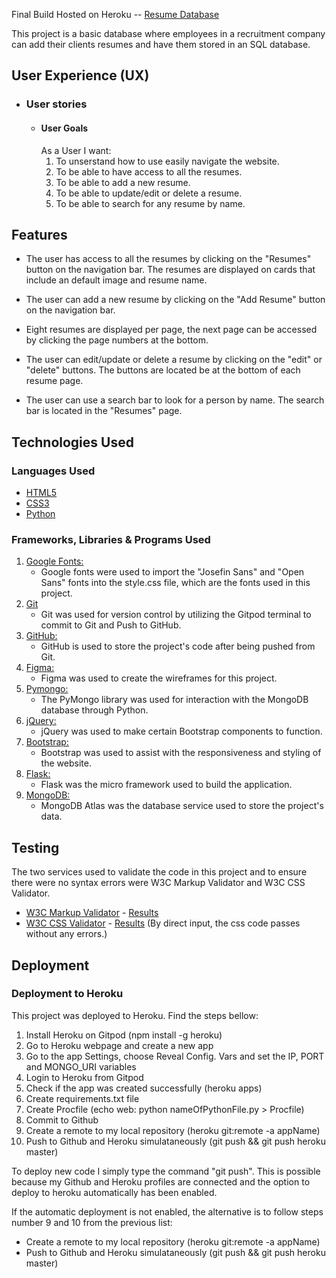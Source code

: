 Final Build Hosted on Heroku -- [Resume Database](https://cvstorage.herokuapp.com/)

This project is a basic database where employees in a recruitment company can add their clients resumes and have them stored in an SQL database.

## User Experience (UX)

-   ### User stories
    
    -   #### User Goals
        As a User I want:
        1. To unserstand how to use easily navigate the website.
        2. To be able to have access to all the resumes.
        3. To be able to add a new resume.
        4. To be able to update/edit or delete a resume.
        5. To be able to search for any resume by name.
        

        
## Features

-   The user has access to all the resumes by clicking on the "Resumes" button on the navigation bar. The resumes are displayed on cards that include an default image and resume name. 

-   The user can add a new resume by clicking on the "Add Resume" button on the navigation bar.

-  Eight resumes are displayed per page, the next page can be accessed by clicking the page numbers at the bottom.

-   The user can edit/update or delete a resume by clicking on the "edit" or "delete" buttons. The buttons are located be at the bottom of each resume page.

-   The user can use a search bar to look for a person by name. The search bar is located in the "Resumes" page.

## Technologies Used

### Languages Used

-   [HTML5](https://en.wikipedia.org/wiki/HTML5)
-   [CSS3](https://en.wikipedia.org/wiki/Cascading_Style_Sheets)
-   [Python](https://en.wikipedia.org/wiki/Python_(programming_language))

### Frameworks, Libraries & Programs Used

1. [Google Fonts:](https://fonts.google.com/)
    - Google fonts were used to import the "Josefin Sans" and "Open Sans" fonts into the style.css file, which are the fonts used in this project.
1. [Git](https://git-scm.com/)
    - Git was used for version control by utilizing the Gitpod terminal to commit to Git and Push to GitHub.
1. [GitHub:](https://github.com/)
    - GitHub is used to store the project's code after being pushed from Git.
1. [Figma:](https://figma.com/)
    - Figma was used to create the wireframes for this project.
1. [Pymongo:](https://pymongo.readthedocs.io/en/stable/#)
    - The PyMongo library was used for interaction with the MongoDB database through Python.
1. [jQuery:](https://jquery.com/)
    - jQuery was used to make certain Bootstrap components to function.
1. [Bootstrap:](https://getbootstrap.com/docs/4.4/getting-started/introduction/)
    - Bootstrap was used to assist with the responsiveness and styling of the website.
1. [Flask:](https://flask.palletsprojects.com/en/1.1.x/)
    - Flask was the micro framework used to build the application.
1. [MongoDB:](https://mongodb.com/)
    - MongoDB Atlas was the database service used to store the project's data.
    
## Testing

The two services used to validate the code in this project and to ensure there were no syntax errors were W3C Markup Validator and W3C CSS Validator.

-   [W3C Markup Validator](https://validator.w3.org/) - [Results](https://validator.w3.org/nu/?doc=http%3A%2F%2Fthe-food-library.herokuapp.com%2F)
-   [W3C CSS Validator](http://jigsaw.w3.org/css-validator/) - [Results](http://jigsaw.w3.org/css-validator/validator?uri=http%3A%2F%2Fthe-food-library.herokuapp.com%2F&profile=css3svg&usermedium=all&warning=1&vextwarning=&lang=en) (By direct input, the css code passes without any errors.)



## Deployment

### Deployment to Heroku

This project was deployed to Heroku. Find the steps bellow:

1. Install Heroku on Gitpod (npm install -g heroku)
2. Go to Heroku webpage and create a new app
3. Go to the app Settings, choose Reveal Config. Vars and set the IP, PORT and MONGO_URI variables
4. Login to Heroku from Gitpod
5. Check if the app was created successfully (heroku apps)
6. Create requirements.txt file
7. Create Procfile (echo web: python nameOfPythonFile.py > Procfile)
8. Commit to Github
9. Create a remote to my local repository (heroku git:remote -a appName)
10. Push to Github and Heroku simulataneously (git push && git push heroku master)

To deploy new code I simply type the command "git push". This is possible because my Github and Heroku profiles are connected and the option to deploy to heroku automatically has been enabled. 

If the automatic deployment is not enabled, the alternative is to follow steps number 9 and 10 from the previous list:
- Create a remote to my local repository (heroku git:remote -a appName)
- Push to Github and Heroku simulataneously (git push && git push heroku master)	
